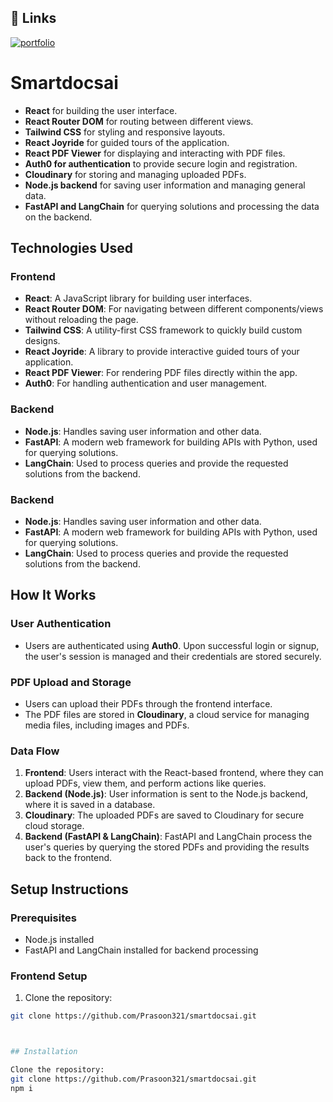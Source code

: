 ## 🔗 Links

[![portfolio](https://img.shields.io/badge/my_portfolio-000?style=for-the-badge&logo=ko-fi&logoColor=white)](https://www.prasoonsengar.site/)

# Smartdocsai

- **React** for building the user interface.
- **React Router DOM** for routing between different views.
- **Tailwind CSS** for styling and responsive layouts.
- **React Joyride** for guided tours of the application.
- **React PDF Viewer** for displaying and interacting with PDF files.
- **Auth0 for authentication** to provide secure login and registration.
- **Cloudinary** for storing and managing uploaded PDFs.
- **Node.js backend** for saving user information and managing general data.
- **FastAPI and LangChain** for querying solutions and processing the data on the backend.

## Technologies Used

### Frontend

- **React**: A JavaScript library for building user interfaces.
- **React Router DOM**: For navigating between different components/views without reloading the page.
- **Tailwind CSS**: A utility-first CSS framework to quickly build custom designs.
- **React Joyride**: A library to provide interactive guided tours of your application.
- **React PDF Viewer**: For rendering PDF files directly within the app.
- **Auth0**: For handling authentication and user management.

### Backend

- **Node.js**: Handles saving user information and other data.
- **FastAPI**: A modern web framework for building APIs with Python, used for querying solutions.
- **LangChain**: Used to process queries and provide the requested solutions from the backend.

### Backend

- **Node.js**: Handles saving user information and other data.
- **FastAPI**: A modern web framework for building APIs with Python, used for querying solutions.
- **LangChain**: Used to process queries and provide the requested solutions from the backend.

## How It Works

### User Authentication

- Users are authenticated using **Auth0**. Upon successful login or signup, the user's session is managed and their credentials are stored securely.

### PDF Upload and Storage

- Users can upload their PDFs through the frontend interface.
- The PDF files are stored in **Cloudinary**, a cloud service for managing media files, including images and PDFs.

### Data Flow

1. **Frontend**: Users interact with the React-based frontend, where they can upload PDFs, view them, and perform actions like queries.
2. **Backend (Node.js)**: User information is sent to the Node.js backend, where it is saved in a database.
3. **Cloudinary**: The uploaded PDFs are saved to Cloudinary for secure cloud storage.
4. **Backend (FastAPI & LangChain)**: FastAPI and LangChain process the user's queries by querying the stored PDFs and providing the results back to the frontend.

## Setup Instructions

### Prerequisites

- Node.js installed
- FastAPI and LangChain installed for backend processing

### Frontend Setup

1. Clone the repository:

```bash
git clone https://github.com/Prasoon321/smartdocsai.git



## Installation

Clone the repository:
git clone https://github.com/Prasoon321/smartdocsai.git
npm i




```
